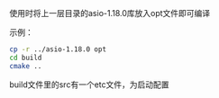 使用时将上一层目录的asio-1.18.0库放入opt文件即可编译

示例：
```sh
cp -r ../asio-1.18.0 opt
cd build
cmake ..
```
build文件里的src有一个etc文件，为启动配置
